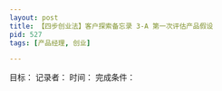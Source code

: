```yaml
---
layout: post
title: 【四步创业法】客户探索备忘录 3-A 第一次评估产品假设
pid: 527
tags: [产品经理, 创业]

---
```


目标：
记录者：
时间：
完成条件：


